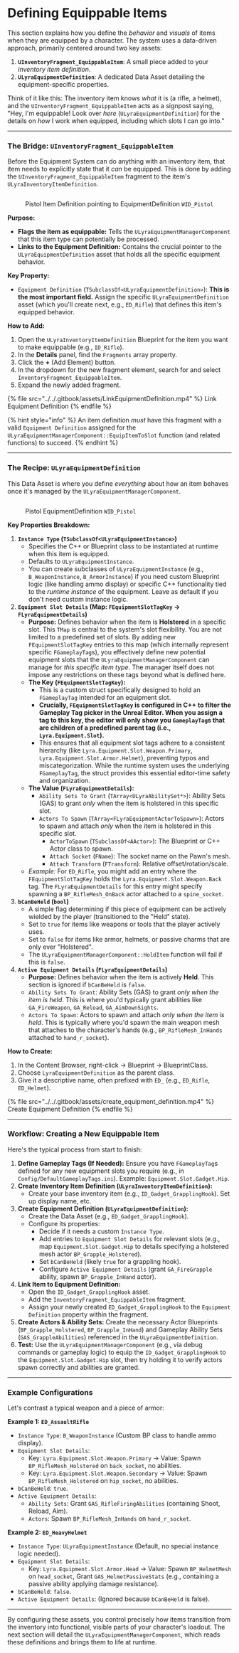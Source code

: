 # Defining Equippable Items

This section explains how you define the _behavior_ and _visuals_ of items when they are equipped by a character. The system uses a data-driven approach, primarily centered around two key assets:

1. **`UInventoryFragment_EquippableItem`**: A small piece added to your _inventory item definition_.
2. **`ULyraEquipmentDefinition`**: A dedicated Data Asset detailing the equipment-specific properties.

Think of it like this: The inventory item knows _what_ it is (a rifle, a helmet), and the `UInventoryFragment_EquippableItem` acts as a signpost saying, "Hey, I'm equippable! Look over _here_ (`ULyraEquipmentDefinition`) for the details on _how_ I work when equipped, including which slots I can go into."

***

### The Bridge: `UInventoryFragment_EquippableItem`

Before the Equipment System can do anything with an inventory item, that item needs to explicitly state that it _can_ be equipped. This is done by adding the `UInventoryFragment_EquippableItem` fragment to the item's `ULyraInventoryItemDefinition`.

<figure><img src="../../.gitbook/assets/image (86).png" alt=""><figcaption><p>Pistol Item Definition pointing to EquipmentDefinition <code>WID_Pistol</code> </p></figcaption></figure>

**Purpose:**

* **Flags the item as equippable:** Tells the `ULyraEquipmentManagerComponent` that this item type can potentially be processed.
* **Links to the Equipment Definition:** Contains the crucial pointer to the `ULyraEquipmentDefinition` asset that holds all the specific equipment behavior.

**Key Property:**

* `Equipment Definition` (`TSubclassOf<ULyraEquipmentDefinition>`): **This is the most important field.** Assign the specific `ULyraEquipmentDefinition` asset (which you'll create next, e.g., `ED_Rifle`) that defines this item's equipped behavior.

**How to Add:**

1. Open the `ULyraInventoryItemDefinition` Blueprint for the item you want to make equippable (e.g., `ID_Rifle`).
2. In the **Details** panel, find the `Fragments` array property.
3. Click the **+** (Add Element) button.
4. In the dropdown for the new fragment element, search for and select `InventoryFragment_EquippableItem`.
5. Expand the newly added fragment.

{% file src="../../.gitbook/assets/LinkEquipmentDefinition.mp4" %}
Link Equipment Definition
{% endfile %}

{% hint style="info" %}
An item definition _must_ have this fragment with a valid `Equipment Definition` assigned for the `ULyraEquipmentManagerComponent::EquipItemToSlot` function (and related functions) to succeed.
{% endhint %}

***

### The Recipe: `ULyraEquipmentDefinition`

This Data Asset is where you define _everything_ about how an item behaves once it's managed by the `ULyraEquipmentManagerComponent`.

<figure><img src="../../.gitbook/assets/image (87).png" alt=""><figcaption><p>Pistol EquipmentDefinition <code>WID_Pistol</code></p></figcaption></figure>

**Key Properties Breakdown:**

1. **`Instance Type` (`TSubclassOf<ULyraEquipmentInstance>`)**
   * Specifies the C++ or Blueprint class to be instantiated at runtime when this item is equipped.
   * Defaults to `ULyraEquipmentInstance`.
   * You can create subclasses of `ULyraEquipmentInstance` (e.g., `B_WeaponInstance`, `B_ArmorInstance`) if you need custom Blueprint logic (like handling ammo display) or specific C++ functionality tied to the _runtime instance_ of the equipment. Leave as default if you don't need custom instance logic.
2. **`Equipment Slot Details` (Map: `FEquipmentSlotTagKey` -> `FLyraEquipmentDetails`)**
   * **Purpose:** Defines behavior when the item is **Holstered** in a specific slot. This `TMap` is central to the system's slot flexibility. You are not limited to a predefined set of slots. By adding new `FEquipmentSlotTagKey` entries to this map (which internally represent specific `FGameplayTag`s), you effectively define new potential equipment slots that the `ULyraEquipmentManagerComponent` can manage for _this specific item type_. The manager itself does not impose any restrictions on these tags beyond what is defined here.
   * **The Key (`FEquipmentSlotTagKey`):**
     * This is a custom struct specifically designed to hold an `FGameplayTag` intended for an equipment slot.
     * **Crucially, `FEquipmentSlotTagKey` is configured in C++ to filter the Gameplay Tag picker in the Unreal Editor. When you assign a tag to this key, the editor will only show you `GameplayTag`s that are children of a predefined parent tag (i.e., `Lyra.Equipment.Slot`).**
     * This ensures that all equipment slot tags adhere to a consistent hierarchy (like `Lyra.Equipment.Slot.Weapon.Primary`, `Lyra.Equipment.Slot.Armor.Helmet`), preventing typos and miscategorization. While the runtime system uses the underlying `FGameplayTag`, the struct provides this essential editor-time safety and organization.
   * **The Value (`FLyraEquipmentDetails`):**
     * `Ability Sets To Grant` (`TArray<ULyraAbilitySet*>`): Ability Sets (GAS) to grant _only_ when the item is holstered in this specific slot.
     * `Actors To Spawn` (`TArray<FLyraEquipmentActorToSpawn>`): Actors to spawn and attach _only_ when the item is holstered in this specific slot.
       * `ActorToSpawn` (`TSubclassOf<AActor>`): The Blueprint or C++ Actor class to spawn.
       * `Attach Socket` (`FName`): The socket name on the Pawn's mesh.
       * `Attach Transform` (`FTransform`): Relative offset/rotation/scale.
   * _Example:_ For `ED_Rifle`, you might add an entry where the `FEquipmentSlotTagKey` holds the `Lyra.Equipment.Slot.Weapon.Back` tag. The `FLyraEquipmentDetails` for this entry might specify spawning a `BP_RifleMesh_OnBack` actor attached to a `spine_socket`.
3. **`bCanBeHeld` (`bool`)**
   * A simple flag determining if this piece of equipment can be actively wielded by the player (transitioned to the "Held" state).
   * Set to `true` for items like weapons or tools that the player actively uses.
   * Set to `false` for items like armor, helmets, or passive charms that are only ever "Holstered".
   * The `ULyraEquipmentManagerComponent::HoldItem` function will fail if this is `false`.
4. **`Active Equipment Details` (`FLyraEquipmentDetails`)**
   * **Purpose:** Defines behavior when the item is actively **Held**. This section is ignored if `bCanBeHeld` is `false`.
   * `Ability Sets To Grant`: Ability Sets (GAS) to grant _only when the item is held_. This is where you'd typically grant abilities like `GA_FireWeapon`, `GA_Reload`, `GA_AimDownSights`.
   * `Actors To Spawn`: Actors to spawn and attach _only when the item is held_. This is typically where you'd spawn the main weapon mesh that attaches to the character's hands (e.g., `BP_RifleMesh_InHands` attached to `hand_r_socket`).

**How to Create:**

1. In the Content Browser, right-click -> Blueprint -> BlueprintClass.
2. Choose `LyraEquipmentDefinition` as the parent class.
3. Give it a descriptive name, often prefixed with `ED_` (e.g., `ED_Rifle`, `ED_Helmet`).

{% file src="../../.gitbook/assets/create_equipment_definition.mp4" %}
Create Equipment Definition
{% endfile %}

***

### Workflow: Creating a New Equippable Item

Here's the typical process from start to finish:

1. **Define Gameplay Tags (If Needed):** Ensure you have `FGameplayTag`s defined for any new equipment slots you require (e.g., in `Config/DefaultGameplayTags.ini`). Example: `Equipment.Slot.Gadget.Hip`.
2. **Create Inventory Item Definition (`ULyraInventoryItemDefinition`):**
   * Create your base inventory item (e.g., `ID_Gadget_GrapplingHook`). Set up display name, etc.
3. **Create Equipment Definition (`ULyraEquipmentDefinition`):**
   * Create the Data Asset (e.g., `ED_Gadget_GrapplingHook`).
   * Configure its properties:
     * Decide if it needs a custom `Instance Type`.
     * Add entries to `Equipment Slot Details` for relevant slots (e.g., map `Equipment.Slot.Gadget.Hip` to details specifying a holstered mesh actor `BP_Grapple_Holstered`).
     * Set `bCanBeHeld` (likely `true` for a grappling hook).
     * Configure `Active Equipment Details` (grant `GA_FireGrapple` ability, spawn `BP_Grapple_InHand` actor).
4. **Link Item to Equipment Definition:**
   * Open the `ID_Gadget_GrapplingHook` asset.
   * Add the `InventoryFragment_EquippableItem` fragment.
   * Assign your newly created `ED_Gadget_GrapplingHook` to the `Equipment Definition` property within the fragment.
5. **Create Actors & Ability Sets:** Create the necessary Actor Blueprints (`BP_Grapple_Holstered`, `BP_Grapple_InHand`) and Gameplay Ability Sets (`GAS_GrappleAbilities`) referenced in the `ULyraEquipmentDefinition`.
6. **Test:** Use the `ULyraEquipmentManagerComponent` (e.g., via debug commands or gameplay logic) to equip the `ID_Gadget_GrapplingHook` to the `Equipment.Slot.Gadget.Hip` slot, then try holding it to verify actors spawn correctly and abilities are granted.

***

### Example Configurations

Let's contrast a typical weapon and a piece of armor:

**Example 1: `ED_AssaultRifle`**

* `Instance Type`: `B_WeaponInstance` (Custom BP class to handle ammo display).
* `Equipment Slot Details`:
  * Key: `Lyra.Equipment.Slot.Weapon.Primary` -> Value: Spawn `BP_RifleMesh_Holstered` on `back_socket`, no abilities.
  * Key: `Lyra.Equipment.Slot.Weapon.Secondary` -> Value: Spawn `BP_RifleMesh_Holstered` on `hip_socket`, no abilities.
* `bCanBeHeld`: `true`.
* `Active Equipment Details`:
  * `Ability Sets`: Grant `GAS_RifleFiringAbilities` (containing Shoot, Reload, Aim).
  * `Actors`: Spawn `BP_RifleMesh_InHands` on `hand_r_socket`.

**Example 2: `ED_HeavyHelmet`**

* `Instance Type`: `ULyraEquipmentInstance` (Default, no special instance logic needed).
* `Equipment Slot Details`:
  * Key: `Lyra.Equipment.Slot.Armor.Head` -> Value: Spawn `BP_HelmetMesh` on `head_socket`, Grant `GAS_HelmetPassiveStats` (e.g., containing a passive ability applying damage resistance).
* `bCanBeHeld`: `false`.
* `Active Equipment Details`: (Ignored because `bCanBeHeld` is false).

***

By configuring these assets, you control precisely how items transition from the inventory into functional, visible parts of your character's loadout. The next section will detail the `ULyraEquipmentManagerComponent`, which reads these definitions and brings them to life at runtime.
